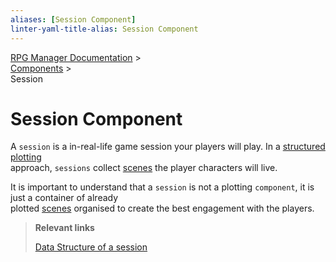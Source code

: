 ```yaml
---
aliases: [Session Component]
linter-yaml-title-alias: Session Component
---
```

[RPG Manager Documentation](../../index.md) >  
[Components](0-index.md) >  
Session

# Session Component

A `session` is a in-real-life game session your players will play. In a [structured plotting](../plots/index.md)  
approach, `sessions` collect [scenes](Scene.md) the player characters will live.

It is important to understand that a `session` is not a plotting `component`, it is just a container of already  
plotted [scenes](Scene.md) organised to create the best engagement with the players.

> **Relevant links**
>
> [Data Structure of a session](../data/session/index.md)
